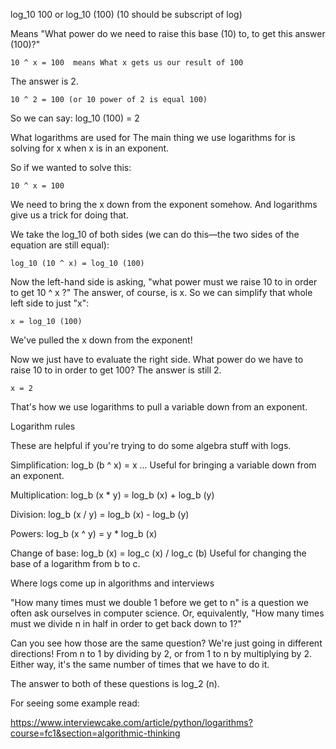 log_10 100 or log_10 (100)  (10 should be subscript of log)

Means "What power do we need to raise this base (10) to, to get this answer (100)?"

    10 ^ x = 100  means What x gets us our result of 100

The answer is 2.

    10 ^ 2 = 100 (or 10 power of 2 is equal 100)

So we can say: log_10 (100) = 2

What logarithms are used for
The main thing we use logarithms for is solving for x when x is in an exponent.

So if we wanted to solve this:

    10 ^ x = 100

We need to bring the x down from the exponent somehow. And logarithms give us a trick for doing that.

We take the log_10 of both sides (we can do this—the two sides of the equation are still equal):

    log_10 (10 ^ x) = log_10 (100)

Now the left-hand side is asking, "what power must we raise 10 to in order to get 10 ^ x ?" The answer, of course, is x. So we can simplify that whole left side to just "x":

    x = log_10 (100)

We've pulled the x down from the exponent!

Now we just have to evaluate the right side. What power do we have to raise 10 to in order to get 100? The answer is still 2.

    x = 2

That's how we use logarithms to pull a variable down from an exponent.

Logarithm rules

These are helpful if you're trying to do some algebra stuff with logs.

Simplification: log_b (b ^ x) = x ... Useful for bringing a variable down from an exponent.

Multiplication: log_b (x * y) = log_b (x) + log_b (y)

Division: log_b (x / y) = log_b (x) - log_b (y)

Powers: log_b (x ^ y) = y * log_b (x)

Change of base: log_b (x) = log_c (x) / log_c (b)  Useful for changing the base of a logarithm from b to c.

Where logs come up in algorithms and interviews

"How many times must we double 1 before we get to n" is a question we often ask ourselves in computer science. Or, equivalently, "How many times must we divide n in half in order to get back down to 1?"

Can you see how those are the same question? We're just going in different directions! From n to 1 by dividing by 2, or from 1 to n by multiplying by 2. Either way, it's the same number of times that we have to do it.

The answer to both of these questions is log_2 (n).

For seeing some example read:

https://www.interviewcake.com/article/python/logarithms?course=fc1&section=algorithmic-thinking